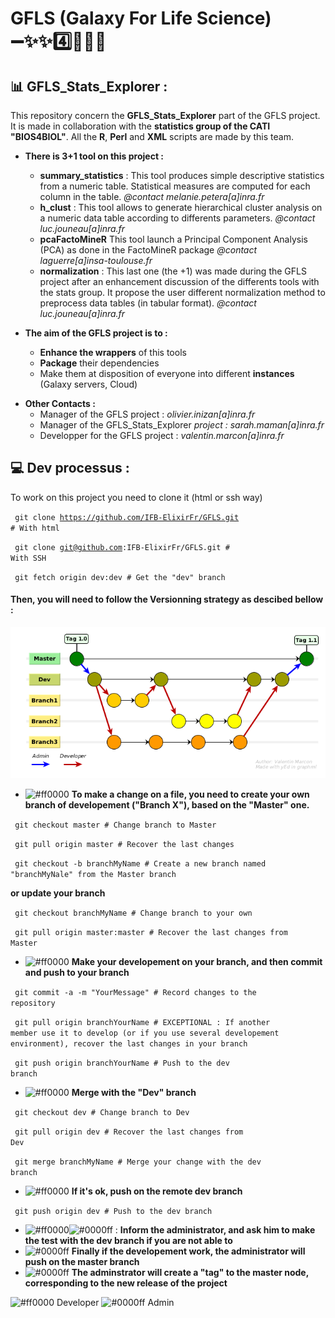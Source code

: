 # GFLS (Galaxy For Life Science)  :heavy_minus_sign::sparkles::sparkles::four::herb::microscope::heavy_minus_sign:

##  :bar_chart: GFLS_Stats_Explorer :

This repository concern the **GFLS_Stats_Explorer** part of the GFLS project.
It is made in collaboration with the **statistics group of the CATI "BIOS4BIOL"**.
All the **R**, **Perl** and **XML** scripts are made by this team.

* __There is 3+1 tool on this project :__
  - **summary_statistics** : This tool produces simple descriptive statistics from a numeric table. Statistical measures are computed for each column in the table. *@contact melanie.petera[a]inra.fr*
  - **h_clust** : This tool allows to generate hierarchical cluster analysis on a numeric data table according to differents parameters. *@contact luc.jouneau[a]inra.fr*
  - **pcaFactoMineR** This tool launch a Principal Component Analysis (PCA) as done in the FactoMineR package *@contact laguerre[a]insa-toulouse.fr*
  - **normalization** : This last one (the +1) was made during the GFLS project after an enhancement discussion of the differents tools with the stats group. It propose the user different normalization method to preprocess data tables (in tabular format). *@contact luc.jouneau[a]inra.fr*

* __The aim of the GFLS project is to :__
  - **Enhance the wrappers** of this tools
  - **Package** their dependencies
  - Make them at disposition of everyone into different **instances** (Galaxy servers, Cloud)

- __Other Contacts :__
  - Manager of the GFLS project : *olivier.inizan[a]inra.fr*
  - Manager of the GFLS_Stats_Explorer *project : sarah.maman[a]inra.fr*
  - Developper for the GFLS project : *valentin.marcon[a]inra.fr*

##  :computer: Dev processus :

To work on this project you need to clone it (html or ssh way)

<code> git clone https://github.com/IFB-ElixirFr/GFLS.git # With html</code>

<code> git clone git@github.com:IFB-ElixirFr/GFLS.git     # With SSH</code>

<code> git fetch origin dev:dev # Get the "dev" branch</code>


#### Then, you will need to **follow the Versionning strategy** as descibed bellow :

![VersionningStrat](./Doc/VersionningStrat.bmp)

- ![#ff0000](https://placehold.it/10/ff0000/000000?text=+) **To make a change on a file, you need to create your own branch of developement ("Branch X"), based on the "Master" one.**

<code> git checkout master           # Change branch to Master</code>

<code> git pull origin master        # Recover the last changes</code>

<code> git checkout -b branchMyName  # Create a new branch named "branchMyNale" from the Master branch</code>

**or update your branch**

<code> git checkout branchMyName      # Change branch to your own </code>

<code> git pull origin master:master # Recover the last changes from Master</code>

- ![#ff0000](https://placehold.it/10/ff0000/000000?text=+) **Make your developement on your branch, and then commit and push to your branch**

<code> git commit -a -m "YourMessage" # Record changes to the repository</code>

<code> git pull origin branchYourName # EXCEPTIONAL : If another member use it to develop (or if you use several developement environment), recover the last changes in your branch </code>

<code> git push origin branchYourName # Push to the dev branch</code>

- ![#ff0000](https://placehold.it/10/ff0000/000000?text=+) **Merge with the "Dev" branch**

<code> git checkout dev       # Change branch to Dev</code>

<code> git pull origin dev    # Recover the last changes from Dev</code>

<code> git merge branchMyName # Merge your change with the dev branch</code>

- ![#ff0000](https://placehold.it/10/ff0000/000000?text=+) **If it's ok, push on the remote dev branch**

<code> git push origin dev            # Push to the dev branch</code>

- ![#ff0000](https://placehold.it/10/ff0000/000000?text=+)![#0000ff](https://placehold.it/10/0000ff/000000?text=+) : **Inform the administrator, and ask him to make the test with the dev branch if you are not able to**
- ![#0000ff](https://placehold.it/10/0000ff/000000?text=+) **Finally if the developement work, the administrator will push on the master branch**
- ![#0000ff](https://placehold.it/10/0000ff/000000?text=+) **The adminstrator will create a "tag" to the master node, corresponding to the new release of the project**

![#ff0000](https://placehold.it/10/ff0000/000000?text=+) Developer ![#0000ff](https://placehold.it/10/0000ff/000000?text=+) Admin




